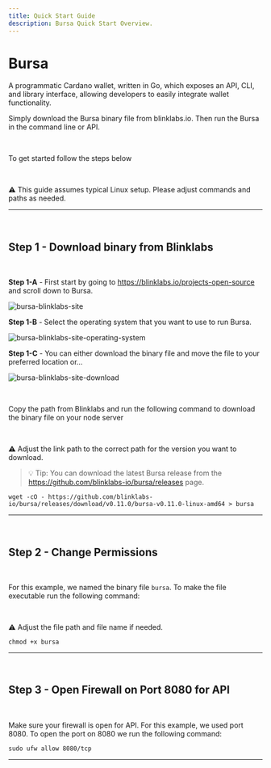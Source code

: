 ```yaml
---
title: Quick Start Guide
description: Bursa Quick Start Overview.
---
```


# Bursa

A programmatic Cardano wallet, written in Go, which exposes an API, CLI, and library interface, allowing developers to easily integrate wallet functionality.

Simply download the Bursa binary file from blinklabs.io. Then run the Bursa in the command line or API.

<br>

To get started follow the steps below

<br>

⚠️ This guide assumes typical Linux setup. Please adjust commands and paths as needed.

***

<br>

## Step 1 - Download binary from Blinklabs  
<br>

**Step 1-A** - First start by going to <a href="https://blinklabs.io/projects-open-source" target="_blank">https://blinklabs.io/projects-open-source</a> and scroll down to Bursa.



![bursa-blinklabs-site](/bursa-blinklabs-site.png)
<br>


**Step 1-B** - Select the operating system that you want to use to run Bursa.  

![bursa-blinklabs-site-operating-system](/bursa-blinklabs-site-operating-system.png)
<br>

**Step 1-C** - You can either download the binary file and move the file to your preferred location or...  

![bursa-blinklabs-site-download](/bursa-blinklabs-site-download.png)

<br>

Copy the path from Blinklabs and run the following command to download the binary file on your node server  

<br>

⚠️ Adjust the link path to the correct path for the version you want to download. 

> 💡 Tip: You can download the latest Bursa release from the https://github.com/blinklabs-io/bursa/releases page.

```
wget -cO - https://github.com/blinklabs-io/bursa/releases/download/v0.11.0/bursa-v0.11.0-linux-amd64 > bursa
```

***

<br>



## Step 2 - Change Permissions

<br>

For this example, we named the binary file `bursa`. To make the file executable run the following command:

<br>

⚠️ Adjust the file path and file name if needed. 

```
chmod +x bursa
```

***

<br>



## Step 3 - Open Firewall on Port 8080 for API

<br>

Make sure your firewall is open for API. For this example, we used port 8080. To open the port on 8080 we run the following command:

```
sudo ufw allow 8080/tcp
```

***

<br>


